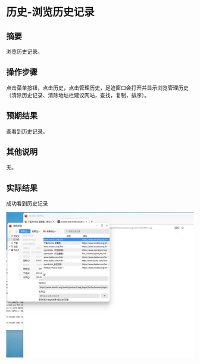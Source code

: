 # 历史-浏览历史记录

## 摘要

浏览历史记录。

## 操作步骤

点击菜单按钮，点击历史，点击管理历史，足迹窗口会打开并显示浏览管理历史（清除历史记录、清除地址栏建议网站，查找，复制，排序）。

## 预期结果

查看到历史记录。

## 其他说明

无。

## 实际结果

成功看到历史记录

![alt text](image-46.png)